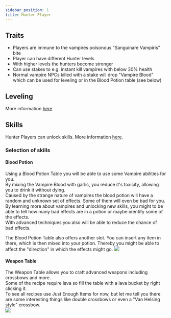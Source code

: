 ```yaml
---
sidebar_position: 1
title: Hunter Player
---
```


## Traits 
* Players are immune to the vampires poisonous "Sanguinare Vampiris" bite
* Player can have different Hunter levels
* With higher levels the hunters become stronger
* Can use stakes to e.g. instant kill vampires with below 30% health
* Normal vampire NPCs killed with a stake will drop "Vampire Blood" which can be used for leveling or in the Blood Potion table (see below)

## Leveling
More information [here](./leveling) 

## Skills
Hunter Players can unlock skills. More information [here](./skills).

### Selection of skills
#### Blood Potion
Using a Blood Potion Table you will be able to use some Vampire abilities for you.  
By mixing the Vampire Blood with garlic, you reduce it's toxicity, allowing you to drink it without dying.  
Caused by the strange nature of vampires the blood potion will have a random and unknown set of effects. Some of them will even be bad for you.  
By learning more about vampires and unlocking new skills, you might to be able to tell how many bad effects are in a potion or maybe identify some of the effects.  
With advanced techniques you also will be able to reduce the chance of bad effects.  
  
The Blood Potion Table also offers another slot. You can insert any item in there, which is then mixed into your potion. 
Thereby you might be able to affect the "direction" in which the effects might go.
![](https://picload.org/image/rrgcpgwl/2016-06-26_13.21.50.png)


#### Weapon Table
The Weapon Table allows you to craft advanced weapons including crossbows and more.  
Some of the recipe require lava so fill the table with a lava bucket by right clicking it.  
To see all recipes use Just Enough Items for now, but let me tell you there are some interesting things like double crossbows or even a "Van Helsing style" crossbow.  
![](https://picload.org/image/rrgcpgwa/2016-06-26_13.21.22.png)
